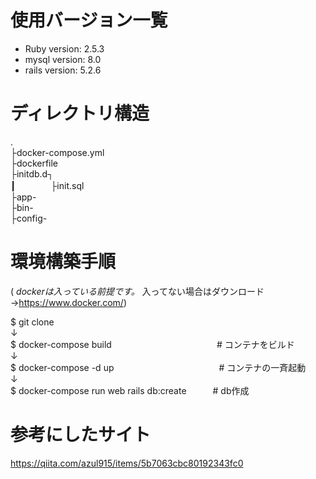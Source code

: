 

# 使用バージョン一覧

* Ruby version: 2.5.3
* mysql version: 8.0
* rails version: 5.2.6

# ディレクトリ構造

.  
├docker-compose.yml  
├dockerfile  
├initdb.d┐  
┃　　　　├init.sql  
├app-  
├bin-  
├config-  
 
# 環境構築手順

( *dockerは入っている前提です。* 入ってない場合はダウンロード →https://www.docker.com/)

$ git clone  
↓  
$ docker-compose build　　　　　　　　　　　　# コンテナをビルド  
↓  
$ docker-compose -d up　　　　　　　　　　　　# コンテナの一斉起動  
↓  
$ docker-compose run web rails db:create　　　# db作成  

# 参考にしたサイト

https://qiita.com/azul915/items/5b7063cbc80192343fc0
